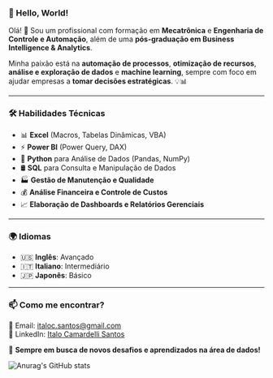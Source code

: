 ### 🚀 Hello, World!

Olá! 👋 Sou um profissional com formação em **Mecatrônica** e **Engenharia de Controle e Automação**, além de uma **pós-graduação em Business Intelligence & Analytics**.  

Minha paixão está na **automação de processos**, **otimização de recursos**, **análise e exploração de dados** e **machine learning**, sempre com foco em ajudar empresas a **tomar decisões estratégicas**. 💡📊  

---  

### 🛠️ **Habilidades Técnicas**  

- 📊 **Excel** (Macros, Tabelas Dinâmicas, VBA)  
- ⚡ **Power BI** (Power Query, DAX)  
- 🐍 **Python** para Análise de Dados (Pandas, NumPy)  
- 🛢️ **SQL** para Consulta e Manipulação de Dados  
- 🏭 **Gestão de Manutenção e Qualidade**  
- 💰 **Análise Financeira e Controle de Custos**  
- 📈 **Elaboração de Dashboards e Relatórios Gerenciais**  

---  

### 🌍 **Idiomas**  

- 🇺🇸 **Inglês**: Avançado  
- 🇮🇹 **Italiano**: Intermediário  
- 🇯🇵 **Japonês**: Básico  

---  

### 📫 **Como me encontrar?**  

📧 Email: [italoc.santos@gmail.com](mailto:italoc.santos@gmail.com)  
🔗 LinkedIn: [Italo Camardelli Santos](https://www.linkedin.com/in/italocamardelli)

🚀 **Sempre em busca de novos desafios e aprendizados na área de dados!**  

![Anurag's GitHub stats](https://github-readme-stats.vercel.app/api?username=icamardelli&show_icons=true&theme=shadow_red)

